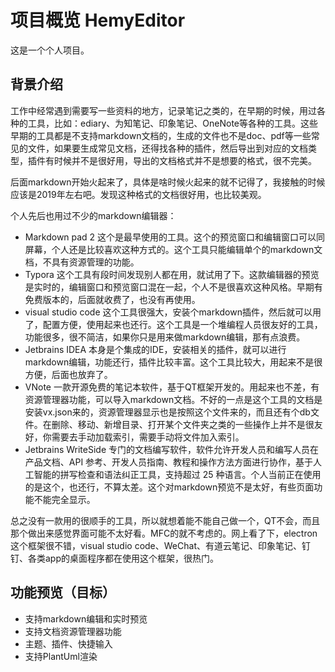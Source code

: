 # 项目概览 HemyEditor

这是一个个人项目。

## 背景介绍

工作中经常遇到需要写一些资料的地方，记录笔记之类的，在早期的时候，用过各种的工具，比如：ediary、为知笔记、印象笔记、OneNote等各种的工具。这些早期的工具都是不支持markdown文档的，生成的文件也不是doc、pdf等一些常见的文件，如果要生成常见文档，还得找各种的插件，然后导出到对应的文档类型，插件有时候并不是很好用，导出的文档格式并不是想要的格式，很不完美。

后面markdown开始火起来了，具体是啥时候火起来的就不记得了，我接触的时候应该是2019年左右吧。发现这种格式的文档很好用，也比较美观。

个人先后也用过不少的markdown编辑器：

- Markdown pad 2 这个是最早使用的工具。这个的预览窗口和编辑窗口可以同屏幕，个人还是比较喜欢这种方式的。这个工具只能编辑单个的markdown文档，不具有资源管理的功能。
- Typora 这个工具有段时间发现别人都在用，就试用了下。这款编辑器的预览是实时的，编辑窗口和预览窗口混在一起，个人不是很喜欢这种风格。早期有免费版本的，后面就收费了，也没有再使用。
- visual studio code 这个工具很强大，安装个markdown插件，然后就可以用了，配置方便，使用起来也还行。这个工具是一个堆编程人员很友好的工具，功能很多，很不简洁，如果你只是用来做markdown编辑，那有点浪费。
- Jetbrains IDEA 本身是个集成的IDE，安装相关的插件，就可以进行markdown编辑，功能还行，插件比较丰富。这个工具比较大，用起来不是很方便，后面也放弃了。
- VNote 一款开源免费的笔记本软件，基于QT框架开发的。用起来也不差，有资源管理器功能，可以导入markdown文档。不好的一点是这个工具的文档是安装vx.json来的，资源管理器显示也是按照这个文件来的，而且还有个db文件。在删除、移动、新增目录、打开某个文件夹之类的一些操作上并不是很友好，你需要去手动加载索引，需要手动将文件加入索引。
- Jetbrains WriteSide 专门的文档编写软件，软件允许开发人员和编写人员在产品文档、API 参考、开发人员指南、教程和操作方法方面进行协作，基于人工智能的拼写检查和语法纠正工具，支持超过 25 种语言。个人当前正在使用的是这个，也还行，不算太差。这个对markdown预览不是太好，有些页面功能不能完全显示。

总之没有一款用的很顺手的工具，所以就想着能不能自己做一个，QT不会，而且那个做出来感觉界面可能不太好看。MFC的就不考虑的。网上看了下，electron这个框架很不错，visual studio code、WeChat、有道云笔记、印象笔记、钉钉、各类app的桌面程序都在使用这个框架，很热门。

## 功能预览（目标）

- 支持markdown编辑和实时预览
- 支持文档资源管理器功能
- 主题、插件、快捷输入
- 支持PlantUml渲染
